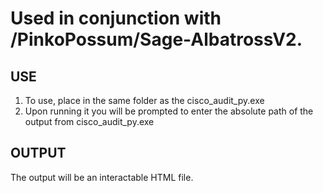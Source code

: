 # Used in conjunction with /PinkoPossum/Sage-AlbatrossV2.

## USE
1. To use, place in the same folder as the cisco_audit_py.exe
2. Upon running it you will be prompted to enter the absolute path of the output from cisco_audit_py.exe

## OUTPUT
The output will be an interactable HTML file.
